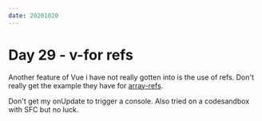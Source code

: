```yaml
---
date: 20201020
---
```


# Day 29 - v-for refs

Another feature of Vue i have not really gotten into is the use of refs. Don't really get the example they have for [array-refs](https://v3.vuejs.org/guide/migration/array-refs.html#frontmatter-title).

Don't get my onUpdate to trigger a console. Also tried on a codesandbox with SFC but no luck.

